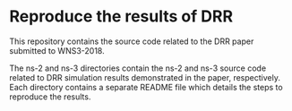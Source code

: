 # Reproduce the results of DRR

This repository contains the source code related to the DRR paper submitted to WNS3-2018.

The ns-2 and ns-3 directories contain the ns-2 and ns-3 source code related to DRR simulation results demonstrated in the paper, respectively. Each directory contains a separate README file which details the steps to reproduce the results.
